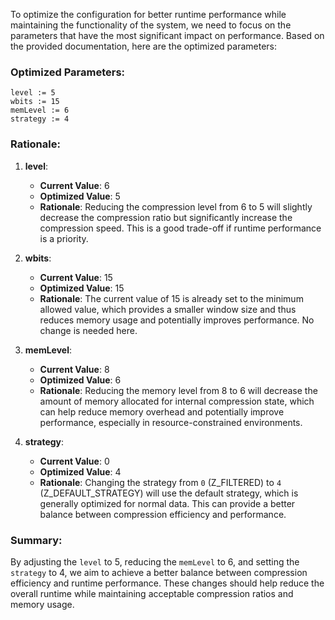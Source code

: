 To optimize the configuration for better runtime performance while maintaining the functionality of the system, we need to focus on the parameters that have the most significant impact on performance. Based on the provided documentation, here are the optimized parameters:

### Optimized Parameters:
```plaintext
level := 5
wbits := 15
memLevel := 6
strategy := 4
```

### Rationale:

1. **level**:
   - **Current Value**: 6
   - **Optimized Value**: 5
   - **Rationale**: Reducing the compression level from 6 to 5 will slightly decrease the compression ratio but significantly increase the compression speed. This is a good trade-off if runtime performance is a priority.

2. **wbits**:
   - **Current Value**: 15
   - **Optimized Value**: 15
   - **Rationale**: The current value of 15 is already set to the minimum allowed value, which provides a smaller window size and thus reduces memory usage and potentially improves performance. No change is needed here.

3. **memLevel**:
   - **Current Value**: 8
   - **Optimized Value**: 6
   - **Rationale**: Reducing the memory level from 8 to 6 will decrease the amount of memory allocated for internal compression state, which can help reduce memory overhead and potentially improve performance, especially in resource-constrained environments.

4. **strategy**:
   - **Current Value**: 0
   - **Optimized Value**: 4
   - **Rationale**: Changing the strategy from `0` (Z_FILTERED) to `4` (Z_DEFAULT_STRATEGY) will use the default strategy, which is generally optimized for normal data. This can provide a better balance between compression efficiency and performance.

### Summary:
By adjusting the `level` to 5, reducing the `memLevel` to 6, and setting the `strategy` to 4, we aim to achieve a better balance between compression efficiency and runtime performance. These changes should help reduce the overall runtime while maintaining acceptable compression ratios and memory usage.